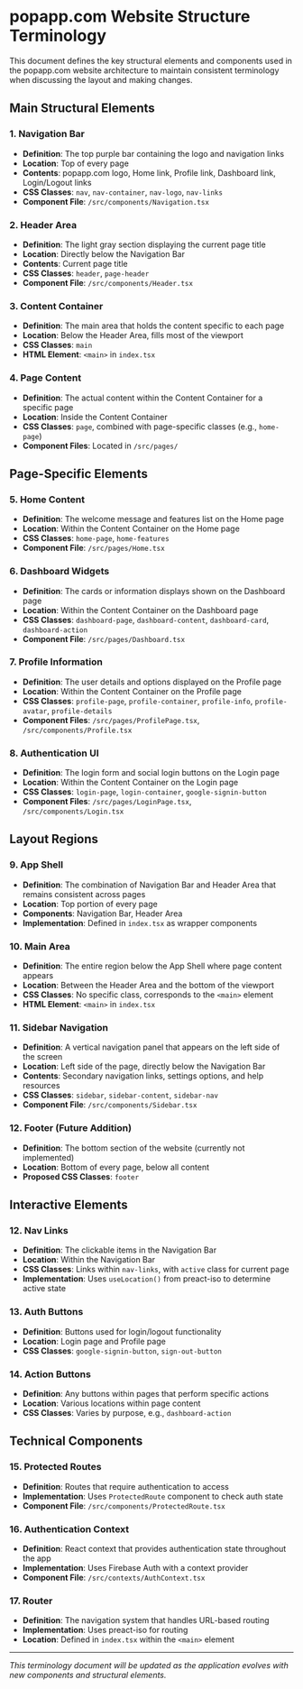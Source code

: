 # popapp.com Website Structure Terminology

This document defines the key structural elements and components used in the popapp.com website architecture to maintain consistent terminology when discussing the layout and making changes.

## Main Structural Elements

### 1. Navigation Bar
- **Definition**: The top purple bar containing the logo and navigation links
- **Location**: Top of every page
- **Contents**: popapp.com logo, Home link, Profile link, Dashboard link, Login/Logout links
- **CSS Classes**: `nav`, `nav-container`, `nav-logo`, `nav-links`
- **Component File**: `/src/components/Navigation.tsx`

### 2. Header Area
- **Definition**: The light gray section displaying the current page title
- **Location**: Directly below the Navigation Bar
- **Contents**: Current page title
- **CSS Classes**: `header`, `page-header`
- **Component File**: `/src/components/Header.tsx`

### 3. Content Container
- **Definition**: The main area that holds the content specific to each page
- **Location**: Below the Header Area, fills most of the viewport
- **CSS Classes**: `main`
- **HTML Element**: `<main>` in `index.tsx`

### 4. Page Content
- **Definition**: The actual content within the Content Container for a specific page
- **Location**: Inside the Content Container
- **CSS Classes**: `page`, combined with page-specific classes (e.g., `home-page`)
- **Component Files**: Located in `/src/pages/`

## Page-Specific Elements

### 5. Home Content
- **Definition**: The welcome message and features list on the Home page
- **Location**: Within the Content Container on the Home page
- **CSS Classes**: `home-page`, `home-features`
- **Component File**: `/src/pages/Home.tsx`

### 6. Dashboard Widgets
- **Definition**: The cards or information displays shown on the Dashboard page
- **Location**: Within the Content Container on the Dashboard page
- **CSS Classes**: `dashboard-page`, `dashboard-content`, `dashboard-card`, `dashboard-action`
- **Component File**: `/src/pages/Dashboard.tsx`

### 7. Profile Information
- **Definition**: The user details and options displayed on the Profile page
- **Location**: Within the Content Container on the Profile page
- **CSS Classes**: `profile-page`, `profile-container`, `profile-info`, `profile-avatar`, `profile-details`
- **Component Files**: `/src/pages/ProfilePage.tsx`, `/src/components/Profile.tsx`

### 8. Authentication UI
- **Definition**: The login form and social login buttons on the Login page
- **Location**: Within the Content Container on the Login page
- **CSS Classes**: `login-page`, `login-container`, `google-signin-button`
- **Component Files**: `/src/pages/LoginPage.tsx`, `/src/components/Login.tsx`

## Layout Regions

### 9. App Shell
- **Definition**: The combination of Navigation Bar and Header Area that remains consistent across pages
- **Location**: Top portion of every page
- **Components**: Navigation Bar, Header Area
- **Implementation**: Defined in `index.tsx` as wrapper components

### 10. Main Area
- **Definition**: The entire region below the App Shell where page content appears
- **Location**: Between the Header Area and the bottom of the viewport
- **CSS Classes**: No specific class, corresponds to the `<main>` element
- **HTML Element**: `<main>` in `index.tsx`

### 11. Sidebar Navigation
- **Definition**: A vertical navigation panel that appears on the left side of the screen
- **Location**: Left side of the page, directly below the Navigation Bar
- **Contents**: Secondary navigation links, settings options, and help resources
- **CSS Classes**: `sidebar`, `sidebar-content`, `sidebar-nav`
- **Component File**: `/src/components/Sidebar.tsx`

### 12. Footer (Future Addition)
- **Definition**: The bottom section of the website (currently not implemented)
- **Location**: Bottom of every page, below all content
- **Proposed CSS Classes**: `footer`

## Interactive Elements

### 12. Nav Links
- **Definition**: The clickable items in the Navigation Bar
- **Location**: Within the Navigation Bar
- **CSS Classes**: Links within `nav-links`, with `active` class for current page
- **Implementation**: Uses `useLocation()` from preact-iso to determine active state

### 13. Auth Buttons
- **Definition**: Buttons used for login/logout functionality
- **Location**: Login page and Profile page
- **CSS Classes**: `google-signin-button`, `sign-out-button`

### 14. Action Buttons
- **Definition**: Any buttons within pages that perform specific actions
- **Location**: Various locations within page content
- **CSS Classes**: Varies by purpose, e.g., `dashboard-action`

## Technical Components

### 15. Protected Routes
- **Definition**: Routes that require authentication to access
- **Implementation**: Uses `ProtectedRoute` component to check auth state
- **Component File**: `/src/components/ProtectedRoute.tsx`

### 16. Authentication Context
- **Definition**: React context that provides authentication state throughout the app
- **Implementation**: Uses Firebase Auth with a context provider
- **Component File**: `/src/contexts/AuthContext.tsx`

### 17. Router
- **Definition**: The navigation system that handles URL-based routing
- **Implementation**: Uses preact-iso for routing
- **Location**: Defined in `index.tsx` within the `<main>` element

---

*This terminology document will be updated as the application evolves with new components and structural elements.*
